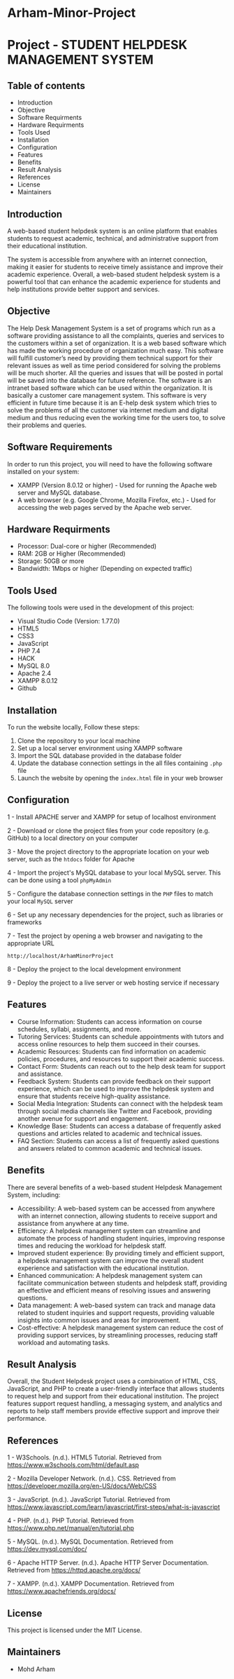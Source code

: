 # Arham-Minor-Project
# Project - STUDENT HELPDESK MANAGEMENT SYSTEM


## Table of contents
- Introduction
- Objective
- Software Requirments
- Hardware Requirments
- Tools Used
- Installation
- Configuration
- Features
- Benefits
- Result Analysis
- References
- License
- Maintainers
## Introduction
A web-based student helpdesk system is an online platform that enables students to request academic, technical, and administrative support from their educational institution.

The system is accessible from anywhere with an internet connection, making it easier for students to receive timely assistance and improve their academic experience. Overall, a web-based student helpdesk system is a powerful tool that can enhance the academic experience for students and help institutions provide better support and services.
## Objective
The Help Desk Management System is a set of programs which run as a software providing assistance to all the complaints, queries and services to the customers within a set of organization. It is a web based software which has made the working procedure of organization much easy.
This software will fulfill customer’s need by providing them technical support for their relevant issues as well as time period considered for solving the problems will be much shorter. All the queries and issues that will be posted in portal will be saved into the database for future reference. 
The software is an intranet based software which can be used within the organization. It is basically a customer care management system. This software is very efficient in future time because it is an E-help desk system which tries to solve the problems of all the customer via internet medium and digital medium and thus reducing even the working time for the users too, to solve their problems and queries. 
## Software Requirements
In order to run this project, you will need to have the following software installed on your system:
+ XAMPP (Version 8.0.12 or higher) - Used for running the Apache web server and MySQL database.
+ A web browser (e.g. Google Chrome, Mozilla Firefox, etc.) - Used for accessing the web pages served by the Apache web server.
## Hardware Requirments
+ Processor: Dual-core or higher (Recommended)
+ RAM: 2GB or Higher (Recommended)
+ Storage: 50GB or more
+ Bandwidth: 1Mbps or higher (Depending on expected traffic)
## Tools Used
The following tools were used in the development of this project:
+ Visual Studio Code (Version: 1.77.0)
+ HTML5
+ CSS3
+ JavaScript
+ PHP 7.4
+ HACK
+ MySQL 8.0
+ Apache 2.4
+ XAMPP 8.0.12
+ Github
## Installation
To run the website locally, Follow these steps:
1. Clone the repository to your local machine
2. Set up a local server environment using XAMPP software
3. Import the SQL database provided in the database folder
4. Update the database connection settings in the all files containing `.php` file
5. Launch the website by opening the `index.html` file in your web browser
## Configuration
1 - Install APACHE server and XAMPP for setup of localhost environment 

2 - Download or clone the project files from your code repository (e.g. GitHub) to a local directory on your computer

3 - Move the project directory to the appropriate location on your web server, such as the `htdocs` folder for Apache

4 - Import the project's MySQL database to your local MySQL server. This can be done using a tool `phpMyAdmin`

5 - Configure the database connection settings in the `PHP` files to match your local `MySQL` server

6 - Set up any necessary dependencies for the project, such as libraries or frameworks

7 - Test the project by opening a web browser and navigating to the appropriate URL
```
http://localhost/ArhamMinorProject
```
8 - Deploy the project to the local development environment

9 - Deploy the project to a live server or web hosting service if necessary
## Features
+ Course Information: Students can access information on course schedules, syllabi, assignments, and more.
+ Tutoring Services: Students can schedule appointments with tutors and access online resources to help them succeed in their courses.
+ Academic Resources: Students can find information on academic policies, procedures, and resources to support their academic success.
+ Contact Form: Students can reach out to the help desk team for support and assistance.
+ Feedback System: Students can provide feedback on their support experience, which can be used to improve the helpdesk system and ensure that students receive high-quality assistance.
+ Social Media Integration: Students can connect with the helpdesk team through social media channels like Twitter and Facebook, providing another avenue for support and engagement.
+ Knowledge Base: Students can access a database of frequently asked questions and articles related to academic and technical issues.
+ FAQ Section: Students can access a list of frequently asked questions and answers related to common academic and technical issues.
## Benefits
There are several benefits of a web-based student Helpdesk Management System, including:
+ Accessibility: A web-based system can be accessed from anywhere with an internet connection, allowing students to receive support and assistance from anywhere at any time.
+ Efficiency: A helpdesk management system can streamline and automate the process of handling student inquiries, improving response times and reducing the workload for helpdesk staff.
+ Improved student experience: By providing timely and efficient support, a helpdesk management system can improve the overall student experience and satisfaction with the educational institution.
+ Enhanced communication: A helpdesk management system can facilitate communication between students and helpdesk staff, providing an effective and efficient means of resolving issues and answering questions.
+ Data management: A web-based system can track and manage data related to student inquiries and support requests, providing valuable insights into common issues and areas for improvement.
+ Cost-effective: A helpdesk management system can reduce the cost of providing support services, by streamlining processes, reducing staff workload and automating tasks.
## Result Analysis
Overall, the Student Helpdesk project uses a combination of HTML, CSS, JavaScript, and PHP to create a user-friendly interface that allows students to request help and support from their educational institution. The project features support request handling, a messaging system, and analytics and reports to help staff members provide effective support and improve their performance.
## References 
1 - W3Schools. (n.d.). HTML5 Tutorial. Retrieved from https://www.w3schools.com/html/default.asp

2 - Mozilla Developer Network. (n.d.). CSS. Retrieved from https://developer.mozilla.org/en-US/docs/Web/CSS

3 - JavaScript. (n.d.). JavaScript Tutorial. Retrieved from https://www.javascript.com/learn/javascript/first-steps/what-is-javascript

4 - PHP. (n.d.). PHP Tutorial. Retrieved from https://www.php.net/manual/en/tutorial.php

5 - MySQL. (n.d.). MySQL Documentation. Retrieved from https://dev.mysql.com/doc/

6 - Apache HTTP Server. (n.d.). Apache HTTP Server Documentation. Retrieved from https://httpd.apache.org/docs/

7 - XAMPP. (n.d.). XAMPP Documentation. Retrieved from https://www.apachefriends.org/docs/
## License
This project is licensed under the MIT License.
## Maintainers
- Mohd Arham
